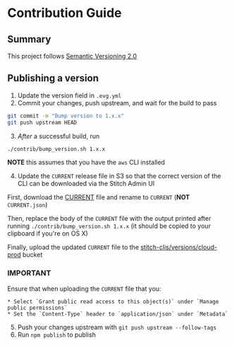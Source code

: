 # Contribution Guide

## Summary

This project follows [Semantic Versioning 2.0](https://semver.org/)

## Publishing a version

1. Update the version field in `.evg.yml`
2. Commit your changes, push upstream, and wait for the build to pass

  ```bash
  git commit -m "Bump version to 1.x.x"
  git push upstream HEAD
  ```

3. *After* a successful build, run

  ```bash
  ./contrib/bump_version.sh 1.x.x
  ```

  **NOTE** this assumes that you have the `aws` CLI installed

4. Update the `CURRENT` release file in S3 so that the correct version of the CLI can be downloaded via the Stitch Admin UI

  First, download the [CURRENT](https://s3.console.aws.amazon.com/s3/object/stitch-clis/versions/cloud-prod/CURRENT?region=us-east-1&tab=overview) file and rename to `CURRENT` (**NOT** `CURRENT.json`)

  Then, replace the body of the `CURRENT` file with the output printed after running `./contrib/bump_version.sh 1.x.x` (it should be copied to your clipboard if you're on OS X)

  Finally, upload the updated `CURRENT` file to the [stitch-clis/versions/cloud-prod](https://s3.console.aws.amazon.com/s3/buckets/stitch-clis/versions/cloud-prod/?region=us-east-1&tab=overview) bucket

  ### IMPORTANT

  Ensure that when uploading the `CURRENT` file that you:

    * Select `Grant public read access to this object(s)` under `Manage public permissions`
    * Set the `Content-Type` header to `application/json` under `Metadata`

5. Push your changes upstream with `git push upstream --follow-tags`
6. Run `npm publish` to publish
